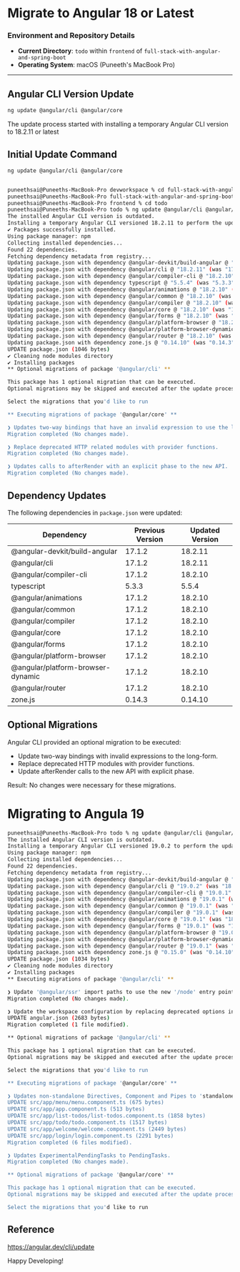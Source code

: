 # Migrate to Angular 18 or Latest

### Environment and Repository Details
- **Current Directory**: `todo` within `frontend` of `full-stack-with-angular-and-spring-boot`
- **Operating System**: macOS (Puneeth's MacBook Pro)

---

## Angular CLI Version Update
```bash
ng update @angular/cli @angular/core
```
The update process started with installing a temporary Angular CLI version to 18.2.11 or latest

## Initial Update Command
```bash
ng update @angular/cli @angular/core


puneethsai@Puneeths-MacBook-Pro devworkspace % cd full-stack-with-angular-and-spring-boot
puneethsai@Puneeths-MacBook-Pro full-stack-with-angular-and-spring-boot % cd frontend
puneethsai@Puneeths-MacBook-Pro frontend % cd todo
puneethsai@Puneeths-MacBook-Pro todo % ng update @angular/cli @angular/core
The installed Angular CLI version is outdated.
Installing a temporary Angular CLI versioned 18.2.11 to perform the update.
✔ Packages successfully installed.
Using package manager: npm
Collecting installed dependencies...
Found 22 dependencies.
Fetching dependency metadata from registry...
Updating package.json with dependency @angular-devkit/build-angular @ "18.2.11" (was "17.1.2")...
Updating package.json with dependency @angular/cli @ "18.2.11" (was "17.1.2")...
Updating package.json with dependency @angular/compiler-cli @ "18.2.10" (was "17.1.2")...
Updating package.json with dependency typescript @ "5.5.4" (was "5.3.3")...
Updating package.json with dependency @angular/animations @ "18.2.10" (was "17.1.2")...
Updating package.json with dependency @angular/common @ "18.2.10" (was "17.1.2")...
Updating package.json with dependency @angular/compiler @ "18.2.10" (was "17.1.2")...
Updating package.json with dependency @angular/core @ "18.2.10" (was "17.1.2")...
Updating package.json with dependency @angular/forms @ "18.2.10" (was "17.1.2")...
Updating package.json with dependency @angular/platform-browser @ "18.2.10" (was "17.1.2")...
Updating package.json with dependency @angular/platform-browser-dynamic @ "18.2.10" (was "17.1.2")...
Updating package.json with dependency @angular/router @ "18.2.10" (was "17.1.2")...
Updating package.json with dependency zone.js @ "0.14.10" (was "0.14.3")...
UPDATE package.json (1046 bytes)
✔ Cleaning node modules directory
✔ Installing packages
** Optional migrations of package '@angular/cli' **

This package has 1 optional migration that can be executed.
Optional migrations may be skipped and executed after the update process, if preferred.

Select the migrations that you'd like to run

** Executing migrations of package '@angular/core' **

❯ Updates two-way bindings that have an invalid expression to use the longform expression instead.
Migration completed (No changes made).

❯ Replace deprecated HTTP related modules with provider functions.
Migration completed (No changes made).

❯ Updates calls to afterRender with an explicit phase to the new API.
Migration completed (No changes made).
```
## Dependency Updates
The following dependencies in `package.json` were updated:

| Dependency                       | Previous Version | Updated Version |
|----------------------------------|------------------|-----------------|
| @angular-devkit/build-angular    | 17.1.2          | 18.2.11        |
| @angular/cli                     | 17.1.2          | 18.2.11        |
| @angular/compiler-cli            | 17.1.2          | 18.2.10        |
| typescript                       | 5.3.3           | 5.5.4          |
| @angular/animations              | 17.1.2          | 18.2.10        |
| @angular/common                  | 17.1.2          | 18.2.10        |
| @angular/compiler                | 17.1.2          | 18.2.10        |
| @angular/core                    | 17.1.2          | 18.2.10        |
| @angular/forms                   | 17.1.2          | 18.2.10        |
| @angular/platform-browser        | 17.1.2          | 18.2.10        |
| @angular/platform-browser-dynamic | 17.1.2         | 18.2.10        |
| @angular/router                  | 17.1.2          | 18.2.10        |
| zone.js                          | 0.14.3          | 0.14.10        |

## Optional Migrations
Angular CLI provided an optional migration to be executed:

- Update two-way bindings with invalid expressions to the long-form.
- Replace deprecated HTTP modules with provider functions.
- Update afterRender calls to the new API with explicit phase.

Result: No changes were necessary for these migrations.

# Migrating to Angula 19

```bash
puneethsai@Puneeths-MacBook-Pro todo % ng update @angular/cli @angular/core
The installed Angular CLI version is outdated.
Installing a temporary Angular CLI versioned 19.0.2 to perform the update.
Using package manager: npm
Collecting installed dependencies...
Found 22 dependencies.
Fetching dependency metadata from registry...
Updating package.json with dependency @angular-devkit/build-angular @ "19.0.2" (was "18.2.11")...
Updating package.json with dependency @angular/cli @ "19.0.2" (was "18.2.11")...
Updating package.json with dependency @angular/compiler-cli @ "19.0.1" (was "18.2.10")...
Updating package.json with dependency @angular/animations @ "19.0.1" (was "18.2.10")...
Updating package.json with dependency @angular/common @ "19.0.1" (was "18.2.10")...
Updating package.json with dependency @angular/compiler @ "19.0.1" (was "18.2.10")...
Updating package.json with dependency @angular/core @ "19.0.1" (was "18.2.10")...
Updating package.json with dependency @angular/forms @ "19.0.1" (was "18.2.10")...
Updating package.json with dependency @angular/platform-browser @ "19.0.1" (was "18.2.10")...
Updating package.json with dependency @angular/platform-browser-dynamic @ "19.0.1" (was "18.2.10")...
Updating package.json with dependency @angular/router @ "19.0.1" (was "18.2.10")...
Updating package.json with dependency zone.js @ "0.15.0" (was "0.14.10")...
UPDATE package.json (1034 bytes)
✔ Cleaning node modules directory
✔ Installing packages
** Executing migrations of package '@angular/cli' **

❯ Update '@angular/ssr' import paths to use the new '/node' entry point when 'CommonEngine' is detected.
Migration completed (No changes made).

❯ Update the workspace configuration by replacing deprecated options in 'angular.json' for compatibility with the latest Angular CLI changes.
UPDATE angular.json (2683 bytes)
Migration completed (1 file modified).

** Optional migrations of package '@angular/cli' **

This package has 1 optional migration that can be executed.
Optional migrations may be skipped and executed after the update process, if preferred.

Select the migrations that you'd like to run

** Executing migrations of package '@angular/core' **

❯ Updates non-standalone Directives, Component and Pipes to 'standalone:false' and removes 'standalone:true' from those who are standalone.
UPDATE src/app/menu/menu.component.ts (675 bytes)
UPDATE src/app/app.component.ts (513 bytes)
UPDATE src/app/list-todos/list-todos.component.ts (1858 bytes)
UPDATE src/app/todo/todo.component.ts (1517 bytes)
UPDATE src/app/welcome/welcome.component.ts (2449 bytes)
UPDATE src/app/login/login.component.ts (2291 bytes)
Migration completed (6 files modified).

❯ Updates ExperimentalPendingTasks to PendingTasks.
Migration completed (No changes made).

** Optional migrations of package '@angular/core' **

This package has 1 optional migration that can be executed.
Optional migrations may be skipped and executed after the update process, if preferred.

Select the migrations that you'd like to run
```

## Reference
https://angular.dev/cli/update

Happy Developing!